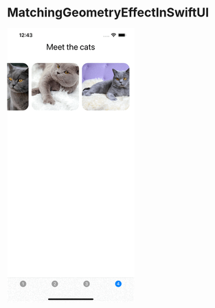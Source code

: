 # MatchingGeometryEffectInSwiftUI

![](https://github.com/ram4ik/MatchingGeometryEffectInSwiftUI/blob/main/MatchingGeometryEffectInSwiftUI/Assets.xcassets/Simulator%20Screen%20Recording%20-%20iPhone%2012%20Pro%20Max%20-%202021-05-23%20at%2012.44.08.dataset/Simulator%20Screen%20Recording%20-%20iPhone%2012%20Pro%20Max%20-%202021-05-23%20at%2012.44.08.gif)
